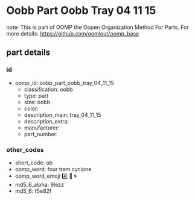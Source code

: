# Oobb Part Oobb Tray 04 11 15  

note: This is part of OOMP the Oopen Organization Method For Parts. For more details: https://github.com/oomlout/oomp_base

##  part details





### id
* oomp_id: oobb_part_oobb_tray_04_11_15
  * classification: oobb
  * type: part
  * size: oobb
  * color: 
  * description_main: tray_04_11_15
  * description_extra: 
  * manufacturer: 
  * part_number: 

### other_codes
* short_code: ob
* oomp_word: four tram cyclone
* oomp_word_emoji :four: :tram: :cyclone:
* md5_6_alpha: 9lezz
* md5_6: f5e82f